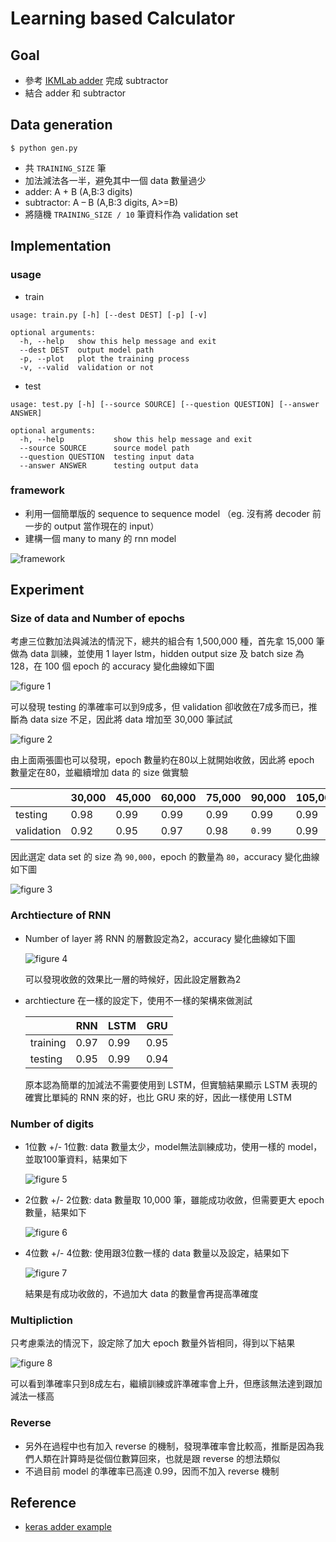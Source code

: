 # Learning based Calculator

## Goal
- 參考 [IKMLab adder](https://github.com/IKMLab/Adder-practice) 完成 subtractor
- 結合 adder 和 subtractor

## Data generation
```
$ python gen.py
```
- 共 `TRAINING_SIZE` 筆
- 加法減法各一半，避免其中一個 data 數量過少
- adder: A + B (A,B:3 digits)
- subtractor: A – B (A,B:3 digits, A>=B)
- 將隨機 `TRAINING_SIZE / 10` 筆資料作為 validation set

## Implementation

### usage
- train
```
usage: train.py [-h] [--dest DEST] [-p] [-v]

optional arguments:
  -h, --help   show this help message and exit
  --dest DEST  output model path
  -p, --plot   plot the training process
  -v, --valid  validation or not
```
- test
```
usage: test.py [-h] [--source SOURCE] [--question QUESTION] [--answer ANSWER]

optional arguments:
  -h, --help           show this help message and exit
  --source SOURCE      source model path
  --question QUESTION  testing input data
  --answer ANSWER      testing output data
```

### framework
- 利用一個簡單版的 sequence to sequence model （eg. 沒有將 decoder 前一步的 output 當作現在的 input）
- 建構一個 many to many 的 rnn model

![framework](https://github.com/HaoTse/subtractor/blob/master/img/framework.png)

## Experiment

### Size of data and Number of epochs
考慮三位數加法與減法的情況下，總共的組合有 1,500,000 種，首先拿 15,000 筆做為 data 訓練，並使用 1 layer lstm，hidden output size 及 batch size 為 128，在 100 個 epoch 的 accuracy 變化曲線如下圖

![figure 1](https://github.com/HaoTse/subtractor/blob/master/img/Figure_1.png)

可以發現 testing 的準確率可以到9成多，但 validation 卻收斂在7成多而已，推斷為 data size 不足，因此將 data 增加至 30,000 筆試試

![figure 2](https://github.com/HaoTse/subtractor/blob/master/img/Figure_2.png)

由上面兩張圖也可以發現，epoch 數量約在80以上就開始收斂，因此將 epoch 數量定在80，並繼續增加 data 的 size 做實驗

|            | 30,000 | 45,000 | 60,000 | 75,000 | 90,000 | 105,000 |
| ---------- | ------ | ------ | ------ | ------ | ------ | ------- |
| testing    | 0.98   | 0.99   | 0.99   | 0.99   | 0.99   | 0.99    |
| validation | 0.92   | 0.95   | 0.97   | 0.98   | `0.99` | 0.99    |

因此選定 data set 的 size 為 `90,000`，epoch 的數量為 `80`，accuracy 變化曲線如下圖

![figure 3](https://github.com/HaoTse/subtractor/blob/master/img/Figure_3.png)

### Archtiecture of RNN

- Number of layer
    將 RNN 的層數設定為2，accuracy 變化曲線如下圖

    ![figure 4](https://github.com/HaoTse/subtractor/blob/master/img/Figure_4.png)

    可以發現收斂的效果比一層的時候好，因此設定層數為2
- archtiecture
    在一樣的設定下，使用不一樣的架構來做測試

    |          | RNN  | LSTM | GRU  |
    | -------- | ---- | ---- | ---- |
    | training | 0.97 | 0.99 | 0.95 |
    | testing  | 0.95 | 0.99 | 0.94 |
    
    原本認為簡單的加減法不需要使用到 LSTM，但實驗結果顯示 LSTM 表現的確實比單純的 RNN 來的好，也比 GRU 來的好，因此一樣使用 LSTM

### Number of digits

- 1位數 +/- 1位數: data 數量太少，model無法訓練成功，使用一樣的 model，並取100筆資料，結果如下

    ![figure 5](https://github.com/HaoTse/subtractor/blob/master/img/Figure_5.png)
- 2位數 +/- 2位數: data 數量取 10,000 筆，雖能成功收斂，但需要更大 epoch 數量，結果如下

    ![figure 6](https://github.com/HaoTse/subtractor/blob/master/img/Figure_6.png)
- 4位數 +/- 4位數: 使用跟3位數一樣的 data 數量以及設定，結果如下

    ![figure 7](https://github.com/HaoTse/subtractor/blob/master/img/Figure_7.png)

    結果是有成功收斂的，不過加大 data 的數量會再提高準確度

### Multipliction
只考慮乘法的情況下，設定除了加大 epoch 數量外皆相同，得到以下結果

![figure 8](https://github.com/HaoTse/subtractor/blob/master/img/Figure_8.png)

可以看到準確率只到8成左右，繼續訓練或許準確率會上升，但應該無法達到跟加減法一樣高

### Reverse
- 另外在過程中也有加入 reverse 的機制，發現準確率會比較高，推斷是因為我們人類在計算時是從個位數算回來，也就是跟 reverse 的想法類似
- 不過目前 model 的準確率已高達 0.99，因而不加入 reverse 機制

## Reference
- [keras adder example](https://github.com/keras-team/keras/blob/master/examples/addition_rnn.py)